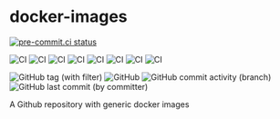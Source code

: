 # docker-images

[![pre-commit.ci status](https://results.pre-commit.ci/badge/github/ixxeL-DevOps/docker-images/main.svg)](https://results.pre-commit.ci/latest/github/ixxeL-DevOps/docker-images/main)

![CI](https://github.com/ixxeL-DevOps/docker-images/actions/workflows/aio.yml/badge.svg)
![CI](https://github.com/ixxeL-DevOps/docker-images/actions/workflows/arc.yml/badge.svg)
![CI](https://github.com/ixxeL-DevOps/docker-images/actions/workflows/base.yml/badge.svg)
![CI](https://github.com/ixxeL-DevOps/docker-images/actions/workflows/builder.yml/badge.svg)
![CI](https://github.com/ixxeL-DevOps/docker-images/actions/workflows/cd-toolbox.yml/badge.svg)
![CI](https://github.com/ixxeL-DevOps/docker-images/actions/workflows/certs.yml/badge.svg)
![CI](https://github.com/ixxeL-DevOps/docker-images/actions/workflows/ci-toolbox.yml/badge.svg)
![CI](https://github.com/ixxeL-DevOps/docker-images/actions/workflows/helm.yml/badge.svg)

![GitHub tag (with filter)](https://img.shields.io/github/v/tag/ixxeL-DevOps/docker-images?label=Latest%20Release&logo=github) ![GitHub](https://img.shields.io/github/license/ixxeL-DevOps/docker-images) ![GitHub commit activity (branch)](https://img.shields.io/github/commit-activity/m/ixxeL-DevOps/docker-images) ![GitHub last commit (by committer)](https://img.shields.io/github/last-commit/ixxeL-DevOps/docker-images)

A Github repository with generic docker images
